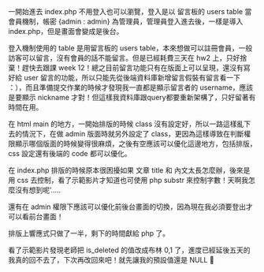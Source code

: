 一開始進去 index.php 不用登入也可以瀏覽，登入是以 留言板的 users table 當會員機制，帳密 {admin : admin} 為管理員，管理員登入進去後，一樣是導入 index.php，但是畫面會變成是後台。

登入機制使用的 table 是用留言板的 users table，本來想做可以註冊會員，一般訪客可以留言，沒有會員的話不能留言。但是已經耗費三天在 hw2 上，只好捨棄！趕快去跟課 week 12！總之目前留言功能只有在版面上可以呈現，還沒有寫好給 user 留言的功能，所以只能先從後端資料庫新增留言假裝有留言看一下 ：），而且準備提交作業的時候才發現我一直都是顯示留言者的 username，應該是要顯示 nickname 才對！但這樣我資料庫跟query都要重新架構了，只好留著有時間在用。

 

在 html main 的地方，一開始排版的時候 class 沒有設定好，所以一路這樣亂下去的情況下，在做 admin 版面時就另外設定了 class，更因為這樣導致在判斷權限顯示哪個版面的時候變得很麻煩，之後有空應該可以優化這邊地方，包括排版，css 設定還有後端的 code 都可以優化。

在 index.php 排版的時候原本很困擾如果 文章 title 和 內文太長怎麼辦，後來是用 css 去控制，看了示範影片才知道也可使用 php substr 來控制字數！天啊我怎麼沒有想到呢’.....

還有在 admin 權限下應該可以優化前後台畫面的切換，因為現在我必須要登出才可以看前台畫面！

排版上響應式只做了一半，剩下的時間獻給 php 了。

看了示範影片發現老師把 is_deleted 的值改成布林 0,1 了，進度已經延後五天的我真的回不去了，下次再改回來吧！就先讓我的預設值還是 NULL 🙁